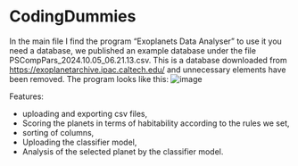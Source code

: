 # CodingDummies
In the main file I find the program “Exoplanets Data Analyser” to use it you need a database, we published an example database under the file PSCompPars_2024.10.05_06.21.13.csv. This is a database downloaded from https://exoplanetarchive.ipac.caltech.edu/ and unnecessary elements have been removed.
The program looks like this:
![image](https://github.com/user-attachments/assets/4dd34aa5-941f-45a5-927e-be48f1c12011)

Features:
* uploading and exporting csv files,
* Scoring the planets in terms of habitability according to the rules we set,
* sorting of columns,
* Uploading the classifier model,
* Analysis of the selected planet by the classifier model.
